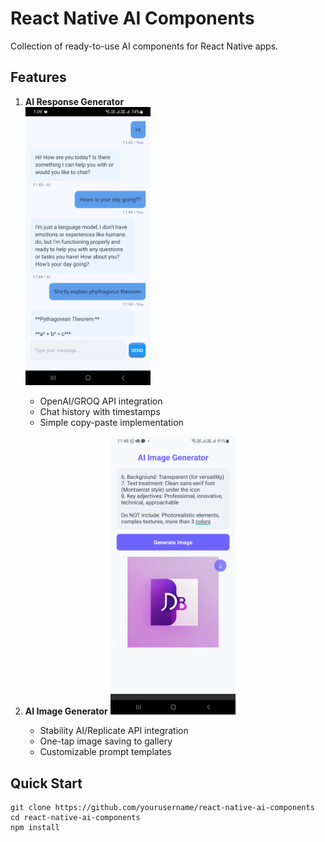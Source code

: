 # React Native AI Components

Collection of ready-to-use AI components for React Native apps.

## Features

1. **AI Response Generator**  
    <img src="src/assets/aiResponseGeneratorSS.jpg" width="200" alt="AI Response Screenshot">  
   - OpenAI/GROQ API integration  
   - Chat history with timestamps  
   - Simple copy-paste implementation  


2. **AI Image Generator**
    <img src="src/assets/aiImageGeneratorSS.jpg" width="200" alt="AI Response Screenshot">  
    - Stability AI/Replicate API integration
    - One-tap image saving to gallery
    - Customizable prompt templates

## Quick Start

```
git clone https://github.com/yourusername/react-native-ai-components
cd react-native-ai-components
npm install
```
